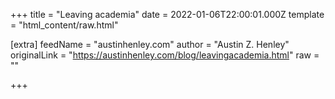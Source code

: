 
+++
title = "Leaving academia"
date = 2022-01-06T22:00:01.000Z
template = "html_content/raw.html"

[extra]
feedName = "austinhenley.com"
author = "Austin Z. Henley"
originalLink = "https://austinhenley.com/blog/leavingacademia.html"
raw = ""

+++

